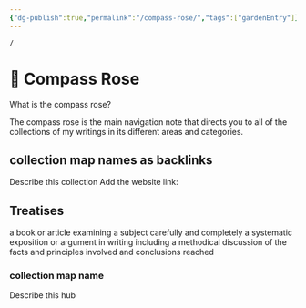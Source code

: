 ```yaml
---
{"dg-publish":true,"permalink":"/compass-rose/","tags":["gardenEntry"]}
---
```



```ActivityHistory
/
```
# 🧭 Compass Rose 

What is the compass rose? 

The compass rose is the main navigation note that directs you to all of the collections of my writings in its different areas and categories. 


## collection map names as backlinks
Describe this collection 
Add the website link: 



## Treatises 

a book or article examining a subject carefully and completely
a systematic exposition or argument in writing including a methodical discussion of the facts and principles involved and conclusions reached
### collection map name 
Describe this hub





